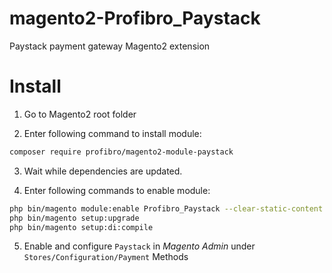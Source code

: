 magento2-Profibro_Paystack
======================

Paystack payment gateway Magento2 extension

Install
=======

1. Go to Magento2 root folder

2. Enter following command to install module:

```bash
composer require profibro/magento2-module-paystack
```

3. Wait while dependencies are updated.

4. Enter following commands to enable module:

```bash
php bin/magento module:enable Profibro_Paystack --clear-static-content
php bin/magento setup:upgrade
php bin/magento setup:di:compile
```

5. Enable and configure `Paystack` in *Magento Admin* under `Stores/Configuration/Payment` Methods
